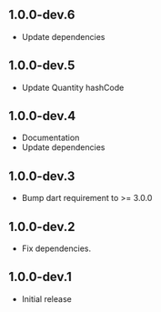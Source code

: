 ## 1.0.0-dev.6

- Update dependencies

## 1.0.0-dev.5

- Update Quantity hashCode

## 1.0.0-dev.4

- Documentation
- Update dependencies

## 1.0.0-dev.3

- Bump dart requirement to >= 3.0.0

## 1.0.0-dev.2

- Fix dependencies.

## 1.0.0-dev.1

- Initial release